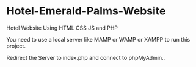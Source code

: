 # Hotel-Emerald-Palms-Website
Hotel Website Using HTML CSS JS and PHP


 You need to use a local server like MAMP or WAMP or XAMPP to run this project.
 
 Redirect the Server to index.php and connect to phpMyAdmin..
